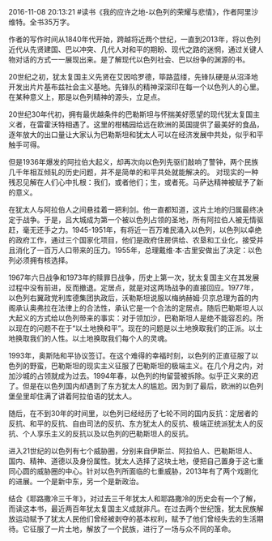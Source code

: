 2016-11-08 20:13:21
#读书《我的应许之地-以色列的荣耀与悲情》，作者阿里沙维特。全书35万字。

作者的写作时间从1840年代开始，跨越将近两个世纪，一直到2013年，将以色列近代从先贤建国、巴以冲突、几代人对和平的期盼、现代之路的迷惘，通过关键人物对话的方式一一展现出来。是了解现代以色列社会、巴以纷争的渊源的书。

20世纪之初，犹太复国主义先贤在​艾因哈罗德，筚路蓝缕，先锋队硬是从沼泽地开发出片片基布兹社会主义基地。先锋队的精神深深印在每一个以色列人的心里。在某种意义上，那是以色列精神的源头，立足点。

20世纪30年代初，拥有最优越条件的巴勒斯坦与怀揣美好愿望的现代犹太复国主义者，在雷霍沃特相遇了。​这里的柑橘园给远在欧洲的英国提供了最美好的食品，逐年放大的出口量让大家认为巴勒斯坦和犹太人可以在经济发展中共处，似乎和平触手可得。

但是1936年爆发的阿拉伯大起义，却再次向以色列先驱们敲响了警钟，两个民族几千年相互倾轧的历史问题，并不是简单的和平共处就能解决的​。 对现实的一种残忍见解在人们心中扎根：我们，或者他们；生，或者死。马萨达精神被赋予了新的意义。

在犹太人与阿拉伯人之间悬挂着一把利剑。他一直都知道，这片土地的归属最终决定于战争。​于是，吕大城成为第一个被以色列占领的圣地，所有阿拉伯人被无情驱赶，毫无还手之力。1945-1951年，有将近一百万难民涌入以色列，以色列以卓绝的政府工作，通过三个国家化项目，他们是政府住房供给、农垦和工业化，接受并且消化了一百万人口带来的压力。1955年，总理戴维·本·古里安做出了决定：以色列必须拥有核选择。

1967年​六日战争和1973年的赎罪日战争，历史上第一次，犹太复国主义在其发展过程中没有前进，反而撤退。定居点，就是对这两场战争的直接回应。1977年，以色列右翼政党利库德集团执政后，沃勒斯坦说服以梅纳赫姆·贝京总理为首的内阁承认奥弗拉在法律上的合法性，承认它是一个合法的定居点。随后巴勒斯坦人以大起义的方式给以色列带来的事实：对于领加沙，巴勒斯坦人是绝不能容忍的。所以现在的问题不在于“以土地换和平”。现在的问题是以土地换取我们的正派。以土地换取我们的人性。以土地换取我们每个人的灵魂。

1993年，奥斯陆和平协议签订。在这个难得的幸福时刻，以色列的正直征服了以色列的野蛮，巴勒斯坦的现实主义征服了巴勒斯坦的极端主义。在几个月之内，对加沙城的占领就成为过去。1994年春，以色列的拘留营被拆除。​似乎正义来的迟了。但是在以色列国内却遇到了东方犹太人的尴尬。因为到了最后，欧洲的以色列堡垒里却住满了讲着阿拉伯语的犹太人。

​随后，在不到30年的时间里，以色列已经经历了七轮不同的国内反抗：定居者的反抗、和平的反抗、自由司法的反抗、东方犹太人的反抗、极端正统派犹太人的反抗、个人享乐主义的反抗以及以色列的巴勒斯坦人的反抗。

进入21世纪的以色列有七个威胁圈，分别来自伊斯兰、阿拉伯人、巴勒斯坦人、国内、精神、道德以及身份属性。犹太人选择了这块土地，便把自己置身于这七重同心圆的威胁圈的中心。​针对以色列所面临的七重威胁，2013年有了两个戏剧化的进展。一个是新中东，另一个是新政治。

​结合《耶路撒冷三千年》，对过去三千年犹太人和耶路撒冷的历史会有一个了解，而读这本书，最近两百年犹太复国主义成就非凡。在过去两个世纪饿，犹太民族解放运动赋予了犹太人民他们曾经被剥夺的基本权利，赋予了他们曾经失去的生活期待。它征服了一片土地，解放了一个民族，进行了一场与众不同的革命。

